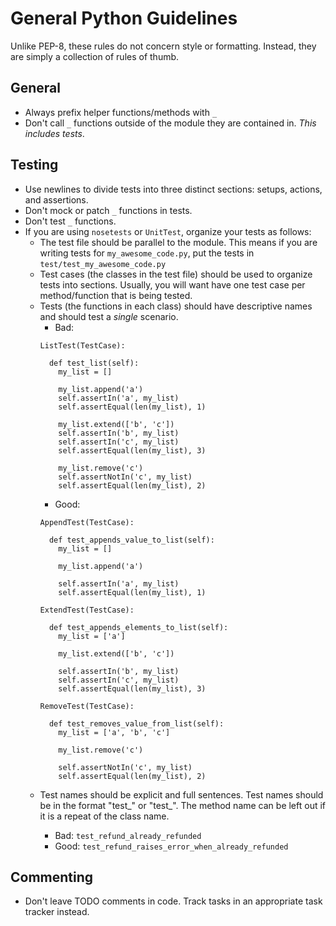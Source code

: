 # General Python Guidelines

Unlike PEP-8, these rules do not concern style or formatting. Instead, they are simply a collection of rules of thumb.

## General
- Always prefix helper functions/methods with `_`
- Don't call `_` functions outside of the module they are contained in. _This includes tests_.

## Testing
- Use newlines to divide tests into three distinct sections: setups, actions, and assertions.
- Don't mock or patch `_` functions in tests.
- Don't test `_` functions.
- If you are using `nosetests` or `UnitTest`, organize your tests as follows:
  - The test file should be parallel to the module. This means if you are writing tests for `my_awesome_code.py`, put the tests in `test/test_my_awesome_code.py`
  - Test cases (the classes in the test file) should be used to organize tests into sections. Usually, you will want have one test case per method/function that is being tested.
  - Tests (the functions in each class) should have descriptive names and should test a _single_ scenario.
    * Bad:
    ```
    ListTest(TestCase):

      def test_list(self):
        my_list = []

        my_list.append('a')
        self.assertIn('a', my_list)
        self.assertEqual(len(my_list), 1)

        my_list.extend(['b', 'c'])
        self.assertIn('b', my_list)
        self.assertIn('c', my_list)
        self.assertEqual(len(my_list), 3)

        my_list.remove('c')
        self.assertNotIn('c', my_list)
        self.assertEqual(len(my_list), 2)
    ```
    * Good:
    ```
    AppendTest(TestCase):

      def test_appends_value_to_list(self):
        my_list = []

        my_list.append('a')

        self.assertIn('a', my_list)
        self.assertEqual(len(my_list), 1)

    ExtendTest(TestCase):

      def test_appends_elements_to_list(self):
        my_list = ['a']

        my_list.extend(['b', 'c'])

        self.assertIn('b', my_list)
        self.assertIn('c', my_list)
        self.assertEqual(len(my_list), 3)

    RemoveTest(TestCase):

      def test_removes_value_from_list(self):
        my_list = ['a', 'b', 'c']

        my_list.remove('c')

        self.assertNotIn('c', my_list)
        self.assertEqual(len(my_list), 2)
    ```
  - Test names should be explicit and full sentences. Test names should be in the format "test_<method name>_<action>_<situation>" or "test_<method name>_<situation>_<action>". The method name can be left out if it is a repeat of the class name.
    * Bad: `test_refund_already_refunded`
    * Good: `test_refund_raises_error_when_already_refunded`

## Commenting
- Don't leave TODO comments in code. Track tasks in an appropriate task tracker instead.
